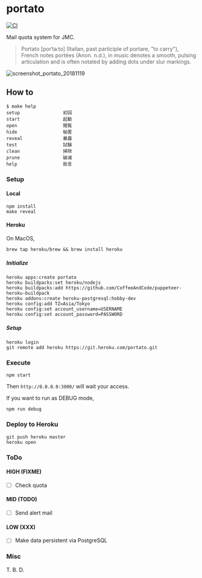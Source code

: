 # portato

[![CI](https://github.com/sforzando/portato/actions/workflows/ci.yml/badge.svg)](https://github.com/sforzando/portato/actions/workflows/ci.yml)

Mail quota system for JMC.

> Portato [porˈtaːto] (Italian, past participle of portare, "to carry"), French notes portées (Anon. n.d.), in music denotes a smooth, pulsing articulation and is often notated by adding dots under slur markings.

![screenshot_portato_20181119](https://user-images.githubusercontent.com/32637762/48684910-4745b400-ebf7-11e8-88c1-2f9a164d9d4f.png)

## How to

```shell
$ make help
setup                初回
start                起動
open                 閲覧
hide                 秘匿
reveal               暴露
test                 試験
clean                掃除
prune                破滅
help                 助言
```

### Setup

#### Local

```shell
npm install
make reveal
```

#### Heroku

On MacOS,

```shell
brew tap heroku/brew && brew install heroku
```

##### Initialize

```shell
heroku apps:create portato
heroku buildpacks:set heroku/nodejs
heroku buildpacks:add https://github.com/CoffeeAndCode/puppeteer-heroku-buildpack
heroku addons:create heroku-postgresql:hobby-dev
heroku config:add TZ=Asia/Tokyo
heroku config:set account_username=USERNAME
heroku config:set account_password=PASSWORD
```

##### Setup

```shell
heroku login
git remote add heroku https://git.heroku.com/portato.git
```

### Execute

```shell
npm start
```

Then `http://0.0.0.0:3000/` will wait your access.

If you want to run as DEBUG mode,

```shell
npm run debug
```

### Deploy to Heroku

```shell
git push heroku master
heroku open
```

### ToDo

#### HIGH (FIXME)

- [ ] Check quota

#### MID (TODO)

- [ ] Send alert mail

#### LOW (XXX)

- [ ] Make data persistent via PostgreSQL

### Misc

T. B. D.
